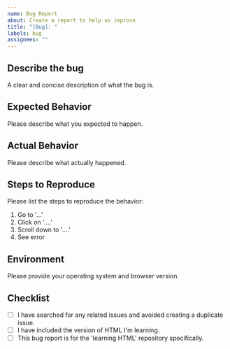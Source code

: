 ```yaml
---
name: Bug Report
about: Create a report to help us improve
title: "[Bug]: "
labels: bug
assignees: ""
---
```


## Describe the bug

A clear and concise description of what the bug is.

## Expected Behavior

Please describe what you expected to happen.

## Actual Behavior

Please describe what actually happened.

## Steps to Reproduce

Please list the steps to reproduce the behavior:

1. Go to '...'
2. Click on '....'
3. Scroll down to '....'
4. See error

## Environment

Please provide your operating system and browser version.

## Checklist

- [ ] I have searched for any related issues and avoided creating a duplicate issue.
- [ ] I have included the version of HTML I'm learning.
- [ ] This bug report is for the 'learning HTML' repository specifically.

